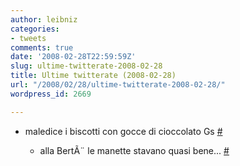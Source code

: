 ```yaml
---
author: leibniz
categories:
- tweets
comments: true
date: '2008-02-28T22:59:59Z'
slug: ultime-twitterate-2008-02-28
title: Ultime twitterate (2008-02-28)
url: "/2008/02/28/ultime-twitterate-2008-02-28/"
wordpress_id: 2669

---
```

* maledice i biscotti con gocce di cioccolato Gs [#](https://twitter.com/leibniz/statuses/764351642)

	
  * alla BertÃ¨ le manette stavano quasi bene... [#](https://twitter.com/leibniz/statuses/764633410)


